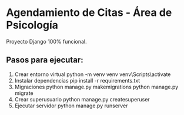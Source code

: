 # Agendamiento de Citas - Área de Psicología
Proyecto Django 100% funcional.
## Pasos para ejecutar:
1. Crear entorno virtual
   python -m venv venv
   venv\Scripts\activate
2. Instalar dependencias
   pip install -r requirements.txt
3. Migraciones
   python manage.py makemigrations
   python manage.py migrate
4. Crear superusuario
   python manage.py createsuperuser
5. Ejecutar servidor
   python manage.py runserver
